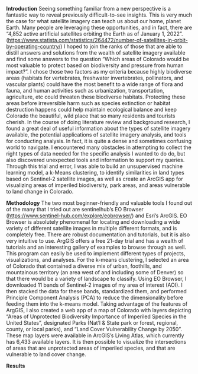 **Introduction**
	Seeing something familiar from a new perspective is a fantastic way to reveal previously difficult-to-see insights. This is very much the case for what satellite imagery can teach us about our home, planet Earth. Many people are leveraging these opportunities, and in fact, there are “4,852 active artificial satellites orbiting the Earth as of January 1, 2022”. (https://www.statista.com/statistics/264472/number-of-satellites-in-orbit-by-operating-country/) I hoped to join the ranks of those that are able to distill answers and solutions from the wealth of satellite imagery available and find some answers to the question “Which areas of Colorado would be most valuable to protect based on biodiversity and pressure from human impact?”. 
	I chose those two factors as my criteria because highly biodiverse areas (habitats for vertebrates, freshwater invertebrates, pollinators, and vascular plants) could have the most benefit to a wide range of flora and fauna, and human activities such as urbanization, transportation, agriculture, etc could threaten these biodiverse habitats. Protecting these areas before irreversible harm such as species extinction or habitat destruction happens could help maintain ecological balance and keep Colorado the beautiful, wild place that so many residents and tourists cherish.
	In the course of doing literature review and background research, I found a great deal of useful information about the types of satellite imagery available, the potential applications of satellite imagery analysis, and tools for conducting analysis. In fact, it is quite a dense and sometimes confusing world to navigate. I encountered many obstacles in attempting to collect the right types of data needed for the specific analysis I wanted to do do, but also discovered unexpected tools and information to support my queries. Through this trial and error, I was able to build an unsupervised machine learning model, a k-Means clustering, to identify similarities in land types based on Sentinel-2 satellite images, as well as create an ArcGIS app for visualizing areas of imperiled biodiversity, park areas, and areas vulnerable to land change in Colorado.

**Methodology**
	The two most beginner-friendly and valuable tools I found out of the many that I tried out are sentinelhub’s EO Browser (https://www.sentinel-hub.com/explore/eobrowser/) and Esri’s ArcGIS. EO Browser is absolutely phenomenal for locating and downloading a wide variety of different satellite images in multiple different formats, and is completely free. There are robust documentation and tutorials, but it is also very intuitive to use. ArgGIS offers a free 21-day trial and has a wealth of tutorials and an interesting gallery of examples to browse through as well. This program can easily be used to implement different types of projects, visualizations, and analyses. 
	For the k-means clustering, I selected an area of Colorado that contained a diverse mix of urban, foothills, and mountainous territory (an area west of and including some of Denver) so that there would be a variety of landscape to classify. Using EO Browser, I downloaded 11 bands of Sentinel-2 images of my area of interest (AOI). I then stacked the data for these bands, standardized them, and performed Principle Component Analysis (PCA) to reduce the dimensionality before feeding them into the k-means model.
	Taking advantage of the features of ArgGIS, I also created a web app of a map of Colorado with layers depicting “Areas of Unprotected Biodiversity Importance of Imperiled Species in the United States”, designated Parks (Nat’l & State park or forest, regional, county, or local parks), and “Land Cover Vulnerability Change by 2050”. These map layers were available in ArcGIS’s Living Atlas, which currently has 6,433 available layers. It is then possible to visualize the intersections of areas that are unprotected areas of imperiled species, and that are vulnerable to land cover change.

**Results**

